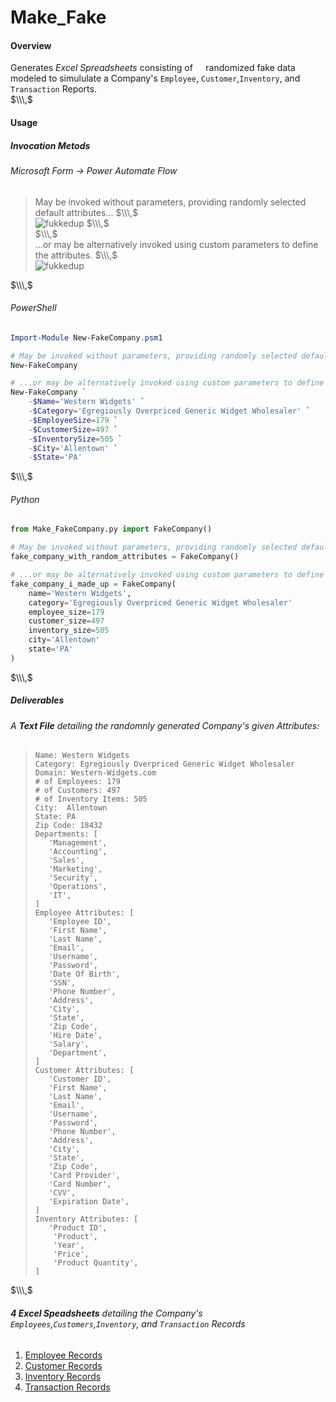 # Make_Fake  
#### Overview
Generates *Excel Spreadsheets* consisting of $\quad\text{randomized fake data} \quad$ modeled to simululate a Company's `Employee`, `Customer`,`Inventory`, and `Transaction` Reports.  
$\\\,$   
#### Usage     
##### Invocation Metods
###### Microsoft Form $\longrightarrow$ Power Automate Flow
> May be invoked without parameters, providing randomly selected default attributes...
> $\\\,$   
> ![fukkedup](/images/Make_Fake_Form_Without_Params.jpg)
> $\\\,$   
> $\\\,$   
> ...or may be alternatively invoked using custom parameters to define the attributes.
> $\\\,$   
> ![fukkedup](/images/Make_Fake_Form_With_Params.jpg)

$\\\,$      
###### PowerShell
```powershell
Import-Module New-FakeCompany.psm1

# May be invoked without parameters, providing randomly selected default attributes...
New-FakeCompany

# ...or may be alternatively invoked using custom parameters to define the attributes.
New-FakeCompany `
    -$Name='Western Widgets' `
    -$Category='Egregiously Overpriced Generic Widget Wholesaler' `
    -$EmployeeSize=179 `
    -$CustomerSize=497 `
    -$InventorySize=505 `
    -$City='Allentown' `
    -$State='PA'
``` 

$\\\,$   

###### Python 
   
```python
from Make_FakeCompany.py import FakeCompany()

# May be invoked without parameters, providing randomly selected default attributes...
fake_company_with_random_attributes = FakeCompany()

# ...or may be alternatively invoked using custom parameters to define the attributes.
fake_company_i_made_up = FakeCompany(
    name='Western Widgets',
    category='Egregiously Overpriced Generic Widget Wholesaler'
    employee_size=179
    customer_size=497
    inventory_size=505
    city='Allentown'
    state='PA'
)
```
$\\\,$
##### Deliverables
###### A **Text File** detailing the randomnly generated Company's given $Attributes$:
> ```
> Name: Western Widgets
> Category: Egregiously Overpriced Generic Widget Wholesaler
> Domain: Western-Widgets.com
> # of Employees: 179
> # of Customers: 497
> # of Inventory Items: 505
> City:  Allentown
> State: PA
> Zip Code: 18432
> Departments: [
>    'Management', 
>    'Accounting', 
>    'Sales', 
>    'Marketing', 
>    'Security', 
>    'Operations', 
>    'IT', 
> ]
> Employee Attributes: [
>    'Employee ID', 
>    'First Name', 
>    'Last Name', 
>    'Email', 
>    'Username', 
>    'Password', 
>    'Date Of Birth', 
>    'SSN', 
>    'Phone Number', 
>    'Address', 
>    'City', 
>    'State', 
>    'Zip Code', 
>    'Hire Date', 
>    'Salary', 
>    'Department', 
> ]
> Customer Attributes: [
>    'Customer ID', 
>    'First Name', 
>    'Last Name', 
>    'Email', 
>    'Username', 
>    'Password', 
>    'Phone Number', 
>    'Address', 
>    'City', 
>    'State', 
>    'Zip Code', 
>    'Card Provider', 
>    'Card Number', 
>    'CVV', 
>    'Expiration Date', 
> ]
> Inventory Attributes: [
>    'Product ID', 
>     'Product', 
>     'Year', 
>     'Price', 
>     'Product Quantity', 
> ]
>```

$\\\,$
###### **4 Excel Speadsheets** detailing the Company's `Employees`,`Customers`,`Inventory`, and `Transaction` $Records$
1. [Employee Records](powershell/to_excel/Western%20Widgets%20-%20Egregiously%20Overpriced%20Generic%20Widget%20Wholesaler%C2%A0%20-%20Employees.xlsx)
2. [Customer Records](powershell/to_excel/Western%20Widgets%20-%20Egregiously%20Overpriced%20Generic%20Widget%20Wholesaler%C2%A0%20-%20Customers.xlsx)
3. [Inventory Records](powershell/to_excel/Western%20Widgets%20-%20Egregiously%20Overpriced%20Generic%20Widget%20Wholesaler%C2%A0%20-%20Inventory.xlsx)
4. [Transaction Records](powershell/to_excel/Western%20Widgets%20-%20Egregiously%20Overpriced%20Generic%20Widget%20Wholesaler%C2%A0%20-%20Transactions.xlsx)
